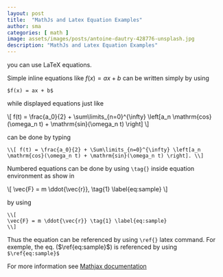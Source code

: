 ```yaml
---
layout: post
title:  "MathJs and Latex Equation Examples"
author: sma
categories: [ math ]
image: assets/images/posts/antoine-dautry-428776-unsplash.jpg
description: "MathJs and Latex Equation Examples"
---
```


you can use LaTeX equations. 

Simple inline equations like $f(x) = ax+b$ can be written simply by using

```
$f(x) = ax + b$
```

while displayed equations just like

\\[
f(t) = \frac{a_0}{2} + \sum\limits_{n=0}^{\infty} \left[a_n \mathrm{cos}(\omega_n t) + \mathrm{sin}(\omega_n t) \right]
\\]


can be done by typing

 ```
 \\[ f(t) = \frac{a_0}{2} + \Sum\limits_{n=0}^{\infty} \left[a_n \mathrm{cos}(\omega_n t) + \mathrm{sin}(\omega_n t) \right]. \\]
 ```

Numbered equations can be done by using `\tag{}` inside equation environment as show in

\\[
\vec{F} = m \ddot{\vec{r}}, \tag{1} \label{eq:sample}
\\]

by using

```
\\[
\vec{F} = m \ddot{\vec{r}} \tag{1} \label{eq:sample}
\\]
```

Thus the equation can be referenced by using `\ref{}` latex command. For exemple, the eq. ($\ref{eq:sample}$) is referenced by using `$\ref{eq:sample}$`

For more information see [Mathjax documentation](http://docs.mathjax.org/en/latest/tex.html)
